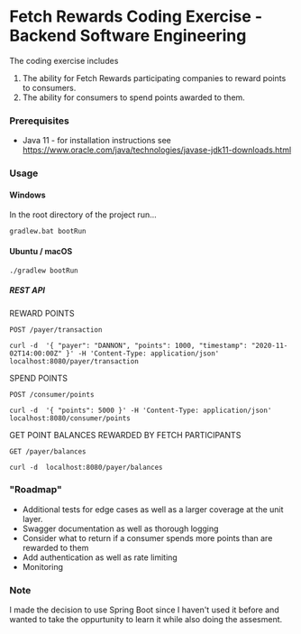 # Fetch Rewards Coding Exercise - Backend Software Engineering

The coding exercise includes 
1. The ability for Fetch Rewards participating companies to reward points to consumers.
2. The ability for consumers to spend points awarded to them.

### Prerequisites

- Java 11 - for installation instructions see https://www.oracle.com/java/technologies/javase-jdk11-downloads.html

### Usage

#### Windows

In the root directory of the project run...
```
gradlew.bat bootRun
```

#### Ubuntu / macOS

```
./gradlew bootRun
```

##### REST API

REWARD POINTS

`POST /payer/transaction`

```
curl -d  '{ "payer": "DANNON", "points": 1000, "timestamp": "2020-11-02T14:00:00Z" }' -H 'Content-Type: application/json' localhost:8080/payer/transaction
```

SPEND POINTS

`POST /consumer/points`

```
curl -d  '{ "points": 5000 }' -H 'Content-Type: application/json' localhost:8080/consumer/points
```

GET POINT BALANCES REWARDED BY FETCH PARTICIPANTS

`GET /payer/balances`

```
curl -d  localhost:8080/payer/balances
```

### "Roadmap" 

- Additional tests for edge cases as well as a larger coverage at the unit layer. 
- Swagger documentation as well as thorough logging
- Consider what to return if a consumer spends more points than are rewarded to them
- Add authentication as well as rate limiting
- Monitoring

### Note

I made the decision to use Spring Boot since I haven't used it before and wanted to take the oppurtunity to learn it while also doing the assesment. 
